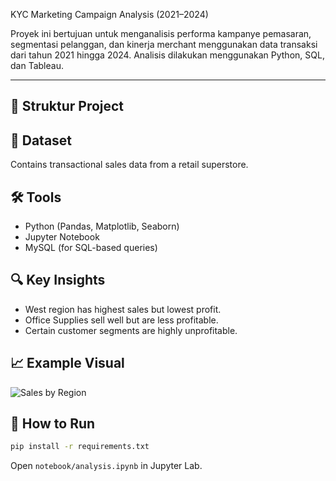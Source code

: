 KYC Marketing Campaign Analysis (2021–2024)

Proyek ini bertujuan untuk menganalisis performa kampanye pemasaran, segmentasi pelanggan, dan kinerja merchant menggunakan data transaksi dari tahun 2021 hingga 2024. Analisis dilakukan menggunakan Python, SQL, dan Tableau.

---

## 📁 Struktur Project



## 📁 Dataset
Contains transactional sales data from a retail superstore.

## 🛠 Tools
- Python (Pandas, Matplotlib, Seaborn)
- Jupyter Notebook
- MySQL (for SQL-based queries)

## 🔍 Key Insights
- West region has highest sales but lowest profit.
- Office Supplies sell well but are less profitable.
- Certain customer segments are highly unprofitable.

## 📈 Example Visual
![Sales by Region](./visuals/sales_by_region.png)

## 🧪 How to Run
```bash
pip install -r requirements.txt
```
Open `notebook/analysis.ipynb` in Jupyter Lab.
